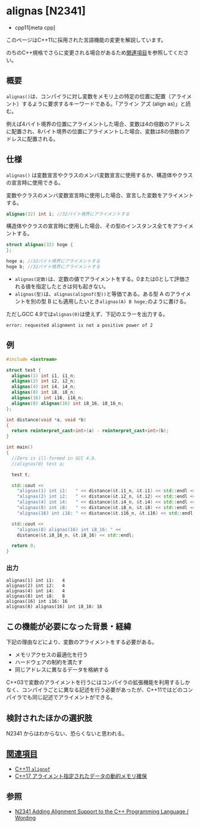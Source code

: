 # alignas [N2341]
* cpp11[meta cpp]

<!-- start lang caution -->

このページはC++11に採用された言語機能の変更を解説しています。

のちのC++規格でさらに変更される場合があるため[関連項目](#relative-page)を参照してください。

<!-- last lang caution -->

## 概要
`alignas()`は、コンパイラに対し変数をメモリ上の特定の位置に配置（アライメント）するように要求するキーワードである。「アライン アズ (align as)」と読む。

例えば4バイト境界の位置にアライメントした場合、変数は4の倍数のアドレスに配置され、8バイト境界の位置にアライメントした場合、変数は8の倍数のアドレスに配置される。


## 仕様
`alignas()` は変数宣言やクラスのメンバ変数宣言に使用するか、構造体やクラスの宣言時に使用できる。

変数やクラスのメンバ変数宣言時に使用した場合、宣言した変数をアライメントする。

```cpp
alignas(32) int i; //32バイト境界にアライメントする
```

構造体やクラスの宣言時に使用した場合、その型のインスタンス全てをアライメントする。

```cpp
struct alignas(32) hoge {
};

hoge a; //32バイト境界にアライメントする
hoge b; //32バイト境界にアライメントする
```

- `alignas(定数)`は、定数の値でアライメントをする。0または0として評価される値を指定したときは何も起きない。
- `alignas(型)`は、`alignas(alignof(型))`と等価である。ある型 A のアライメントを別の型 B にも適用したいとき`alignas(A) B hoge;`のように書ける。

ただしGCC 4.9では`alignas(0)`は使えず、下記のエラーを出力する。

```
error: requested alignment is not a positive power of 2
```


## 例
```cpp example
#include <iostream>

struct test {
  alignas(1) int i1, i1_n;
  alignas(2) int i2, i2_n;
  alignas(4) int i4, i4_n;
  alignas(8) int i8, i8_n;
  alignas(16) int i16, i16_n;
  alignas(8) alignas(16) int i8_16, i8_16_n;
};

int distance(void *a, void *b)
{
  return reinterpret_cast<int>(a) - reinterpret_cast<int>(b);
}

int main()
{
  //Zero is ill-formed in GCC 4.9.
  //alignas(0) test a;

  test t;

  std::cout <<
    "alignas(1) int i1:   " << distance(&t.i1_n, &t.i1) << std::endl <<
    "alignas(2) int i2:   " << distance(&t.i2_n, &t.i2) << std::endl <<
    "alignas(4) int i4:   " << distance(&t.i4_n, &t.i4) << std::endl <<
    "alignas(8) int i8:   " << distance(&t.i8_n, &t.i8) << std::endl <<
    "alignas(16) int i16: " << distance(&t.i16_n, &t.i16) << std::endl;

  std::cout <<
    "alignas(8) alignas(16) int i8_16: " << 
    distance(&t.i8_16_n, &t.i8_16) << std::endl;

  return 0;
}
```

### 出力
```
alignas(1) int i1:   4
alignas(2) int i2:   4
alignas(4) int i4:   4
alignas(8) int i8:   8
alignas(16) int i16: 16
alignas(8) alignas(16) int i8_16: 16
```


## この機能が必要になった背景・経緯
下記の理由などにより、変数のアライメントをする必要がある。

* メモリアクセスの最適化を行う
* ハードウェアの制約を満たす
* 同じアドレスに異なるデータを格納する

C++03で変数のアライメントを行うにはコンパイラの拡張機能を利用するしかなく、コンパイラごとに異なる記述を行う必要があったが、C++11ではどのコンパイラでも同じ記述でアライメントができる。


## 検討されたほかの選択肢
N2341 からはわからない、恐らくないと思われる。


## <a id="relative-page" href="#relative-page">関連項目</a>
- [C++11 `alignof`](/lang/cpp11/alignof.md)
- [C++17 アライメント指定されたデータの動的メモリ確保](/lang/cpp17/dynamic_memory_allocation_for_over-aligned_data.md)


## 参照
- [N2341 Adding Alignment Support to the C++ Programming Language / Wording](http://www.open-std.org/jtc1/sc22/wg21/docs/papers/2007/n2341.pdf)
